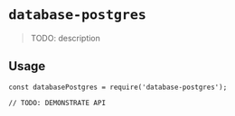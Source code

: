 # `database-postgres`

> TODO: description

## Usage

```
const databasePostgres = require('database-postgres');

// TODO: DEMONSTRATE API
```
